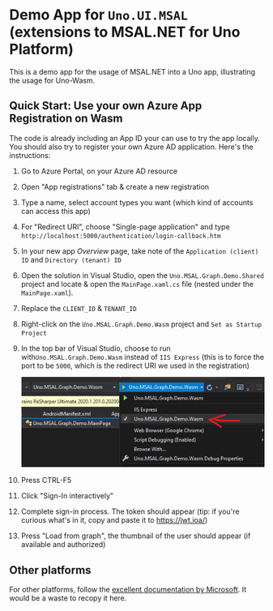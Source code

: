 # Demo App for `Uno.UI.MSAL` (extensions to MSAL.NET for Uno Platform)

This is a demo app for the usage of MSAL.NET into a Uno app, illustrating the usage for Uno-Wasm.

## Quick Start: Use your own Azure App Registration on Wasm

The code is already including an App ID your can use to try the app locally. You should also try to register your own Azure AD application.  Here's the instructions:

1. Go to Azure Portal, on your Azure AD resource

2. Open "App registrations" tab & create a new registration

3. Type a name, select account types you want (which kind of accounts can access this app)

4. For "Redirect URI", choose "Single-page application" and type `http://localhost:5000/authentication/login-callback.htm`

5. In your new app _Overview_ page, take note of the `Application (client) ID` and `Directory (tenant) ID`

6. Open the solution in Visual Studio, open the `Uno.MSAL.Graph.Demo.Shared` project and locate & open the `MainPage.xaml.cs` file (nested under the `MainPage.xaml`).

7. Replace the `CLIENT_ID` & `TENANT_ID`

8. Right-click on the `Uno.MSAL.Graph.Demo.Wasm` project and `Set as Startup Project`

9. In the top bar of Visual Studio, choose to run with`Uno.MSAL.Graph.Demo.Wasm` instead of `IIS Express` (this is to force the port to be `5000`, which is the redirect URI we used in the registration)

   ![select Kestrel startup](assets/img-select-kestrel.png)

10. Press CTRL-F5

11. Click "Sign-In interactively"

12. Complete sign-in process. The token should appear (tip: if you're curious what's in it, copy and paste it to https://jwt.ioa/)

13. Press "Load from graph", the thumbnail of the user should appear (if available and authorized)

## Other platforms

For other platforms, follow the [excellent documentation by Microsoft](https://docs.microsoft.com/en-us/azure/active-directory/develop/msal-overview).  It would be a waste to recopy it here.
